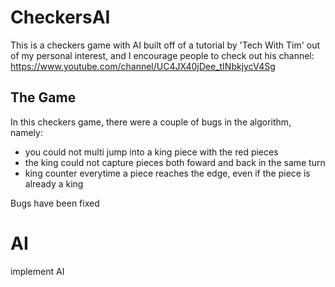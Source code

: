 # CheckersAI
This is a checkers game with AI built off of a tutorial by 'Tech With Tim' out of my personal interest, and I encourage people to check out his channel: https://www.youtube.com/channel/UC4JX40jDee_tINbkjycV4Sg

## The Game

In this checkers game, there were a couple of bugs in the algorithm, namely:
- you could not multi jump into a king piece with the red pieces
- the king could not capture pieces both foward and back in the same turn
- king counter everytime a piece reaches the edge, even if the piece is already a king

Bugs have been fixed

# AI
implement AI 
